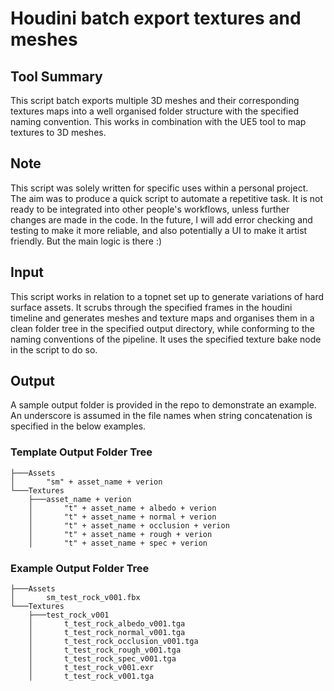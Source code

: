 # Houdini batch export textures and meshes

## Tool Summary

This script batch exports multiple 3D meshes and their corresponding 
textures maps into a well organised folder structure with the specified
naming convention. This works in combination with the UE5 tool to map 
textures to 3D meshes. 

## Note

This script was solely written for specific uses within a personal project. 
The aim was to produce a quick script to automate a repetitive task. 
It is not ready to be integrated into other people's workflows, 
unless further changes are made in the code. In the future, I will add 
error checking and testing to make it more reliable, and also potentially 
a UI to make it artist friendly. But the main logic is there :)

## Input

This script works in relation to a topnet set up to generate variations 
of hard surface assets.
It scrubs through the specified frames in the houdini timeline 
and generates meshes and texture maps and organises them in a clean 
folder tree in the specified output directory, while conforming to the 
naming conventions of the pipeline. It uses the specified texture bake node
in the script to do so.

## Output

A sample output folder is provided in the repo to demonstrate an example. 
An underscore is assumed in the file names when string concatenation 
is specified in the below examples.

### Template Output Folder Tree
````
├───Assets
│       "sm" + asset_name + verion
└───Textures
    ├───asset_name + verion
    │       "t" + asset_name + albedo + verion
    │       "t" + asset_name + normal + verion
    │       "t" + asset_name + occlusion + verion
    │       "t" + asset_name + rough + verion
    │       "t" + asset_name + spec + verion
````

### Example Output Folder Tree
````
├───Assets
│       sm_test_rock_v001.fbx
└───Textures
    ├───test_rock_v001
    │       t_test_rock_albedo_v001.tga
    │       t_test_rock_normal_v001.tga
    │       t_test_rock_occlusion_v001.tga
    │       t_test_rock_rough_v001.tga
    │       t_test_rock_spec_v001.tga
    │       t_test_rock_v001.exr
    │       t_test_rock_v001.tga
````